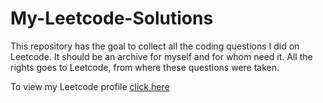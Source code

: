 # My-Leetcode-Solutions
This repository has the goal to collect all the coding questions I did on Leetcode. It should be an archive for myself and for whom need it. All the rights goes to Leetcode, from where these questions were taken. 

To view my Leetcode profile [click here](https://leetcode.com/u/Silvan315/)